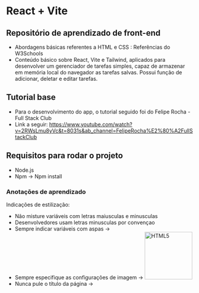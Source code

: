# React + Vite

## Repositório de aprendizado de front-end
- Abordagens básicas referentes a HTML e CSS : Referências do W3Schools
- Conteúdo básico sobre React, Vite e Tailwind, aplicados para desenvolver um gerenciador de tarefas simples, capaz de armazenar em memória local do navegador as tarefas salvas. Possui função de adicionar, deletar e editar tarefas.

## Tutorial base
- Para o desenvolvimento do app, o tutorial seguido foi do Felipe Rocha - Full Stack Club
- Link a seguir: https://www.youtube.com/watch?v=2RWsLmu8yVc&t=8031s&ab_channel=FelipeRocha%E2%80%A2FullStackClub

## Requisitos para rodar o projeto
- Node.js
- Npm -> Npm install

### Anotações de aprendizado
Indicações de estilização:
- Não misture variáveis com letras maiusculas e minusculas
- Desenvolvedores usam letras minusculas por convençao
- Sempre indicar variáveis com aspas -> <table class="striped">
- Sempre especifique as configurações de imagem -> <img src="html5.gif" alt="HTML5" style="width:128px;height:128px">
- Nunca pule o título da página -> <title>HTML Style Guide and Coding Conventions</title>
